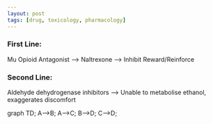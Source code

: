 ```yaml
---
layout: post
tags: [drug, toxicology, pharmacology]
---
```


### First Line: 

Mu Opioid Antagonist --> Naltrexone --> Inhibit Reward/Reinforce 

### Second Line:

Aldehyde dehydrogenase inhibitors --> Unable to metabolise ethanol, exaggerates discomfort

<div class="mermaid"> graph TD; A-->B; A-->C; B-->D; C-->D; </div>
